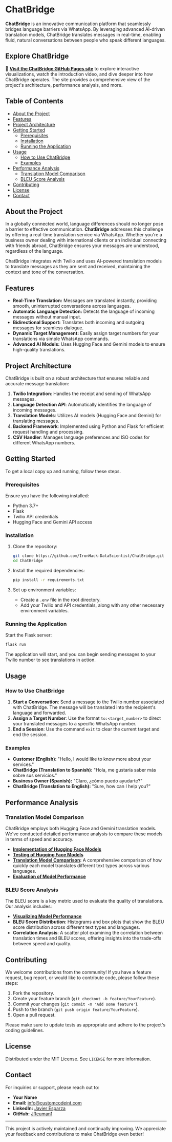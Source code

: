 
# ChatBridge

**ChatBridge** is an innovative communication platform that seamlessly bridges language barriers via WhatsApp. By leveraging advanced AI-driven translation models, ChatBridge translates messages in real-time, enabling fluid, natural conversations between people who speak different languages.

## Explore ChatBridge

🚀 **[Visit the ChatBridge GitHub Pages site](https://ironhack-datascientist.github.io/ChatBridge/)** to explore interactive visualizations, watch the introduction video, and dive deeper into how ChatBridge operates. The site provides a comprehensive view of the project's architecture, performance analysis, and more.

## Table of Contents

- [About the Project](#about-the-project)
- [Features](#features)
- [Project Architecture](#project-architecture)
- [Getting Started](#getting-started)
  - [Prerequisites](#prerequisites)
  - [Installation](#installation)
  - [Running the Application](#running-the-application)
- [Usage](#usage)
  - [How to Use ChatBridge](#how-to-use-chatbridge)
  - [Examples](#examples)
- [Performance Analysis](#performance-analysis)
  - [Translation Model Comparison](#translation-model-comparison)
  - [BLEU Score Analysis](#bleu-score-analysis)
- [Contributing](#contributing)
- [License](#license)
- [Contact](#contact)

## About the Project

In a globally connected world, language differences should no longer pose a barrier to effective communication. **ChatBridge** addresses this challenge by offering a real-time translation service via WhatsApp. Whether you're a business owner dealing with international clients or an individual connecting with friends abroad, ChatBridge ensures your messages are understood, regardless of the language.

ChatBridge integrates with Twilio and uses AI-powered translation models to translate messages as they are sent and received, maintaining the context and tone of the conversation.

## Features

- **Real-Time Translation:** Messages are translated instantly, providing smooth, uninterrupted conversations across languages.
- **Automatic Language Detection:** Detects the language of incoming messages without manual input.
- **Bidirectional Support:** Translates both incoming and outgoing messages for seamless dialogue.
- **Dynamic Target Management:** Easily assign target numbers for your translations via simple WhatsApp commands.
- **Advanced AI Models:** Uses Hugging Face and Gemini models to ensure high-quality translations.

## Project Architecture

ChatBridge is built on a robust architecture that ensures reliable and accurate message translation:

1. **Twilio Integration**: Handles the receipt and sending of WhatsApp messages.
2. **Language Detection API**: Automatically identifies the language of incoming messages.
3. **Translation Models**: Utilizes AI models (Hugging Face and Gemini) for translating messages.
4. **Backend Framework**: Implemented using Python and Flask for efficient request handling and processing.
5. **CSV Handler**: Manages language preferences and ISO codes for different WhatsApp numbers.

## Getting Started

To get a local copy up and running, follow these steps.

### Prerequisites

Ensure you have the following installed:

- Python 3.7+
- Flask
- Twilio API credentials
- Hugging Face and Gemini API access

### Installation

1. Clone the repository:

    ```bash
    git clone https://github.com/IronHack-DataScientist/ChatBridge.git
    cd ChatBridge
    ```

2. Install the required dependencies:

    ```bash
    pip install -r requirements.txt
    ```

3. Set up environment variables:
   - Create a `.env` file in the root directory.
   - Add your Twilio and API credentials, along with any other necessary environment variables.

### Running the Application

Start the Flask server:

```bash
flask run
```

The application will start, and you can begin sending messages to your Twilio number to see translations in action.

## Usage

### How to Use ChatBridge

1. **Start a Conversation**: Send a message to the Twilio number associated with ChatBridge. The message will be translated into the recipient's language and forwarded.
2. **Assign a Target Number**: Use the format `to:<target_number>` to direct your translated messages to a specific WhatsApp number.
3. **End a Session**: Use the command `exit` to clear the current target and end the session.

### Examples

- **Customer (English):** "Hello, I would like to know more about your services."
- **ChatBridge (Translation to Spanish):** "Hola, me gustaría saber más sobre sus servicios."
- **Business Owner (Spanish):** "Claro, ¿cómo puedo ayudarte?"
- **ChatBridge (Translation to English):** "Sure, how can I help you?"

## Performance Analysis

### Translation Model Comparison

ChatBridge employs both Hugging Face and Gemini translation models. We've conducted detailed performance analysis to compare these models in terms of speed and accuracy.

- **[Implementation of Hugging Face Models](https://github.com/IronHack-DataScientist/ChatBridge/blob/main/modules/translation/hf_translation.py)**
- **[Testing of Hugging Face Models](https://github.com/IronHack-DataScientist/ChatBridge/blob/main/modules/translation/hf_translation.py)**
- **[Translation Model Comparison](https://ironhack-datascientist.github.io/ChatBridge/#comparison-by-model):** A comprehensive comparison of how quickly each model translates different text types across various languages.
- **[Evaluation of Model Performance](https://github.com/IronHack-DataScientist/ChatBridge/blob/main/Jupyter%20Notebooks/Translation%20Performance%20Evaluation.ipynb)**

### BLEU Score Analysis

The BLEU score is a key metric used to evaluate the quality of translations. Our analysis includes:

- **[Visualizing Model Performance](https://github.com/IronHack-DataScientist/ChatBridge/blob/main/Jupyter%20Notebooks/Translation%20Performance%20Visualization.ipynb)**
- **BLEU Score Distribution**: Histograms and box plots that show the BLEU score distribution across different text types and languages.
- **Correlation Analysis**: A scatter plot examining the correlation between translation times and BLEU scores, offering insights into the trade-offs between speed and quality.

## Contributing

We welcome contributions from the community! If you have a feature request, bug report, or would like to contribute code, please follow these steps:

1. Fork the repository.
2. Create your feature branch (`git checkout -b feature/YourFeature`).
3. Commit your changes (`git commit -m 'Add some feature'`).
4. Push to the branch (`git push origin feature/YourFeature`).
5. Open a pull request.

Please make sure to update tests as appropriate and adhere to the project's coding guidelines.

## License

Distributed under the MIT License. See `LICENSE` for more information.

## Contact

For inquiries or support, please reach out to:

- **Your Name**
- **Email:** info@customcodeint.com
- **LinkedIn:** [Javier Esparza](https://www.linkedin.com/in/jreuman/)
- **GitHub:** [JReuman1](https://github.com/JReuman1)

---

This project is actively maintained and continually improving. We appreciate your feedback and contributions to make ChatBridge even better!
